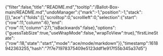 {"filter":false,"title":"README.md","tooltip":"/Ballot-Box-main/README.md","undoManager":{"mark":-1,"position":-1,"stack":[]},"ace":{"folds":[],"scrolltop":0,"scrollleft":0,"selection":{"start":{"row":11,"column":6},"end":{"row":11,"column":27},"isBackwards":false},"options":{"guessTabSize":true,"useWrapMode":false,"wrapToView":true},"firstLineState":{"row":18,"state":"start","mode":"ace/mode/markdown"}},"timestamp":1618942363255,"hash":"7f7e71978375409e5123ddf1e917f55b345a37d5"}